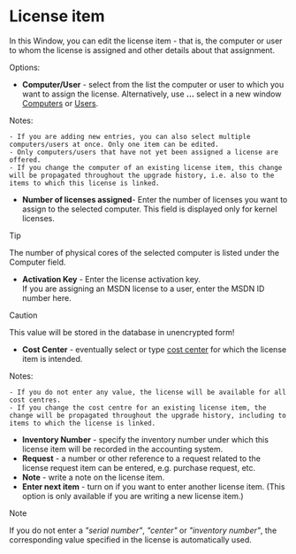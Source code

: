 # License item
 
In this Window, you can edit the license item - that is, the computer or user to whom the license is assigned and other details about that assignment.
 
Options:

- **Computer/User** - select from the list the computer or user to which you want to assign the license. Alternatively, use **...** select in a new window
 [Computers](../../../license-and-install-overview/actions/computers) or [Users](../../../license-and-install-overview/actions/users).  

Notes:

    - If you are adding new entries, you can also select multiple computers/users at once. Only one item can be edited.
    - Only computers/users that have not yet been assigned a license are offered.
    - If you change the computer of an existing license item, this change will be propagated throughout the upgrade history, i.e. also to the items to which this license is linked.
- **Number of licenses assigned**- Enter the number of licenses you want to assign to the selected computer. This field is displayed only for kernel licenses.

> [!TIP]
> The number of physical cores of the selected computer is listed under the Computer field.

- **Activation Key** - Enter the license activation key.   
If you are assigning an MSDN license to a user, enter the MSDN ID number here. 

> [!CAUTION]
> This value will be stored in the database in unencrypted form!

- **Cost Center** - eventually select or type [cost center](../../../license-and-install-overview/view) for which the license item is intended. 

Notes:

    - If you do not enter any value, the license will be available for all cost centres.
    - If you change the cost centre for an existing license item, the change will be propagated throughout the upgrade history, including to items to which the license is linked.
- **Inventory Number** - specify the inventory number under which this license item will be recorded in the accounting system.
- **Request** - a number or other reference to a request related to the license request item can be entered, e.g. purchase request, etc.
- **Note** - write a note on the license item.
- **Enter next item** - turn on if you want to enter another license item. (This option is only available if you are writing a new license item.)

> [!NOTE]
> If you do not enter a *"serial number"*, *"center"* or *"inventory number"*, the corresponding value specified in the license is automatically used.
